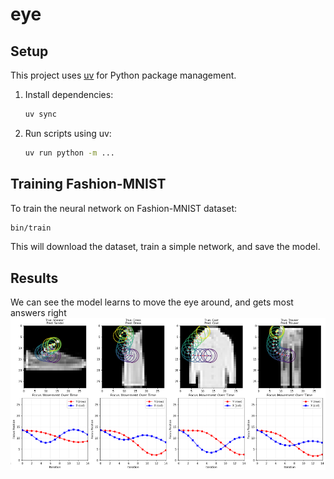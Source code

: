 # eye

## Setup

This project uses [uv](https://docs.astral.sh/uv/) for Python package management.

1. Install dependencies:
   ```bash
   uv sync
   ```

2. Run scripts using uv:
   ```bash
   uv run python -m ...
   ```

## Training Fashion-MNIST

To train the neural network on Fashion-MNIST dataset:

```bash
bin/train
```

This will download the dataset, train a simple network, and save the model.

## Results
We can see the model learns to move the eye around, and gets most answers right
![results-fashion-mnist](public/eye_results_fashion_mnist.png)
